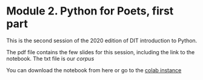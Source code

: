 # Module 2. Python for Poets, first part

This is the second session of the 2020 edition of DIT introduction to Python.

The pdf file contains the few slides for this session, including the link to the notebook. The txt file is our *corpus*

You can download the notebook from here or go to the [colab instance](https://www.shorturl.at/stU36)
